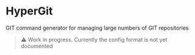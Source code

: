 ﻿# HyperGit

GIT command generator for managing large numbers of GIT repositories

> :warning: Work in progress. Currently the config format is not yet
documented

